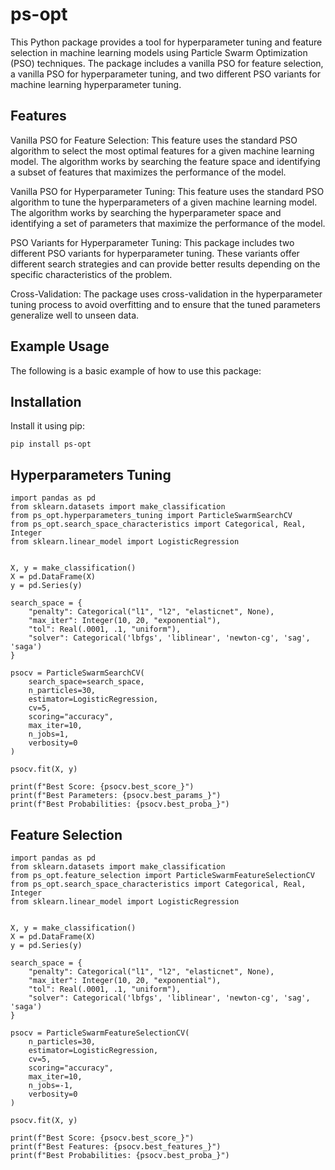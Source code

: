 # ps-opt
This Python package provides a tool for hyperparameter tuning and feature selection in machine learning models using Particle Swarm Optimization (PSO) techniques. The package includes a vanilla PSO for feature selection, a vanilla PSO for hyperparameter tuning, and two different PSO variants for machine learning hyperparameter tuning.

## Features

Vanilla PSO for Feature Selection: This feature uses the standard PSO algorithm to select the most optimal features for a given machine learning model. The algorithm works by searching the feature space and identifying a subset of features that maximizes the performance of the model.

Vanilla PSO for Hyperparameter Tuning: This feature uses the standard PSO algorithm to tune the hyperparameters of a given machine learning model. The algorithm works by searching the hyperparameter space and identifying a set of parameters that maximize the performance of the model.

PSO Variants for Hyperparameter Tuning: This package includes two different PSO variants for hyperparameter tuning. These variants offer different search strategies and can provide better results depending on the specific characteristics of the problem.

Cross-Validation: The package uses cross-validation in the hyperparameter tuning process to avoid overfitting and to ensure that the tuned parameters generalize well to unseen data.

## Example Usage
The following is a basic example of how to use this package:


Installation
------------

Install it using pip:

    pip install ps-opt

Hyperparameters Tuning
----------------

    import pandas as pd
    from sklearn.datasets import make_classification
    from ps_opt.hyperparameters_tuning import ParticleSwarmSearchCV
    from ps_opt.search_space_characteristics import Categorical, Real, Integer
    from sklearn.linear_model import LogisticRegression
    
    
    X, y = make_classification()
    X = pd.DataFrame(X)
    y = pd.Series(y)
    
    search_space = {
        "penalty": Categorical("l1", "l2", "elasticnet", None),
        "max_iter": Integer(10, 20, "exponential"),
        "tol": Real(.0001, .1, "uniform"),
        "solver": Categorical('lbfgs', 'liblinear', 'newton-cg', 'sag', 'saga')
    }
    
    psocv = ParticleSwarmSearchCV(
        search_space=search_space,
        n_particles=30,
        estimator=LogisticRegression,
        cv=5,
        scoring="accuracy",
        max_iter=10,
        n_jobs=1,
        verbosity=0
    )
    
    psocv.fit(X, y)
    
    print(f"Best Score: {psocv.best_score_}")
    print(f"Best Parameters: {psocv.best_params_}")
    print(f"Best Probabilities: {psocv.best_proba_}")


Feature Selection
-------------------------

    import pandas as pd
    from sklearn.datasets import make_classification
    from ps_opt.feature_selection import ParticleSwarmFeatureSelectionCV
    from ps_opt.search_space_characteristics import Categorical, Real, Integer
    from sklearn.linear_model import LogisticRegression
    
    
    X, y = make_classification()
    X = pd.DataFrame(X)
    y = pd.Series(y)
    
    search_space = {
        "penalty": Categorical("l1", "l2", "elasticnet", None),
        "max_iter": Integer(10, 20, "exponential"),
        "tol": Real(.0001, .1, "uniform"),
        "solver": Categorical('lbfgs', 'liblinear', 'newton-cg', 'sag', 'saga')
    }
    
    psocv = ParticleSwarmFeatureSelectionCV(
        n_particles=30,
        estimator=LogisticRegression,
        cv=5,
        scoring="accuracy",
        max_iter=10,
        n_jobs=-1,
        verbosity=0
    )
    
    psocv.fit(X, y)
    
    print(f"Best Score: {psocv.best_score_}")
    print(f"Best Features: {psocv.best_features_}")
    print(f"Best Probabilities: {psocv.best_proba_}")
